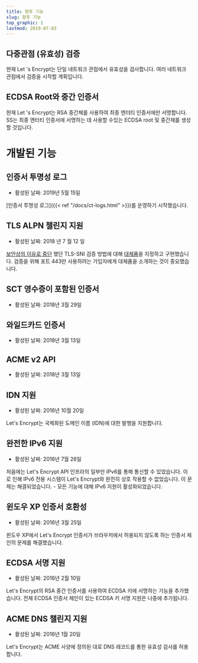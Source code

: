 ```yaml
---
title: 향후 기능
slug: 향후 기능
top_graphic: 1
lastmod: 2019-07-03
---
```


## 다중관점 (유효성) 검증

현재 Let 's Encrypt는 단일 네트워크 관점에서 유효성을 검사합니다. 여러 네트워크 관점에서 검증을 시작할 계획입니다.

## ECDSA Root와 중간 인증서

현재 Let 's Encrypt는 RSA 중간체를 사용하여 최종 엔터티 인증서에만 서명합니다. SS는 최종 엔터티 인증서에 서명하는 데 사용할 수있는 ECDSA root 및 중간체를 생성할 것입니다.

# 개발된 기능

## 인증서 투명성 로그

* 활성된 날짜: 2019년 5월 15일

[인증서 투명성 로그]({{< ref "/docs/ct-logs.html" >}})를 운영하기 시작했습니다.

## TLS ALPN 챌린지 지원

* 활성된 날짜: 2018 년 7 월 12 일

[보안상의 이유로 중단](https://community.letsencrypt.org/t/important-what-you-need-to-know-about-tls-sni-validation-issues/50811) 했던 TLS-SNI 검증 방법에 대해 [대체품](https://datatracker.ietf.org/doc/draft-ietf-acme-tls-alpn)을 지정하고 구현했습니다. 검증을 위해 포트 443만 사용하려는 가입자에게 대체품을 소개하는 것이 중요했습니다.

## SCT 영수증이 포함된 인증서

* 활성된 날짜: 2018년 3월 29일

## 와일드카드 인증서

* 활성된 날짜: 2018년 3월 13일

## ACME v2 API

* 활성된 날짜: 2018년 3월 13일

## IDN 지원

* 활성된 날짜: 2016년 10월 20일

Let's Encrypt는 국제화된 도메인 이름 (IDN)에 대한 발행을 지원합니다.

## 완전한 IPv6 지원

* 활성된 날짜: 2016년 7월 26일

처음에는 Let's Encrypt API 인프라의 일부만 IPv6를 통해 통신할 수 있었습니다. 이로 인해 IPv6 전용 시스템이 Let's Encrypt와 완전히 상호 작용할 수 없었습니다. 이 문제는 해결되었습니다. - 모든 기능에 대해 IPv6 지원이 활성화되었습니다.

## 윈도우 XP 인증서 호환성

* 활성된 날짜: 2016년 3월 25일

윈도우 XP에서 Let's Encrypt 인증서가 브라우저에서 허용되지 않도록 하는 인증서 체인의 문제를 해결했습니다.

## ECDSA 서명 지원

* 활성된 날짜: 2016년 2월 10일

Let's Encrypt의 RSA 중간 인증서를 사용하여 ECDSA 키에 서명하는 기능을 추가했습니다. 전체 ECDSA 인증서 체인이 있는 ECDSA 키 서명 지원은 나중에 추가됩니다.

## ACME DNS 챌린지 지원

* 활성된 날짜: 2016년 1월 20일

Let's Encrypt는 ACME 사양에 정의된 대로 DNS 레코드를 통한 유효성 검사를 허용합니다.
